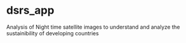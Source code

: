 # dsrs_app
Analysis of Night time satellite images to understand and analyze the sustainibility of developing countries
